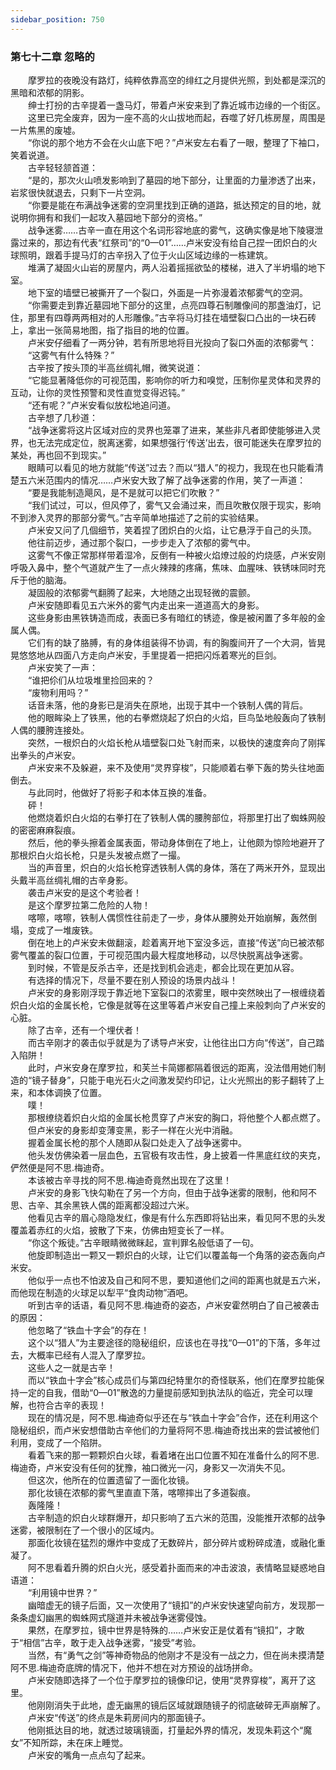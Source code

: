 ```yaml
---
sidebar_position: 750
---
```

### 第七十二章 忽略的  


　　摩罗拉的夜晚没有路灯，纯粹依靠高空的绯红之月提供光照，到处都是深沉的黑暗和浓郁的阴影。  
　　绅士打扮的古辛提着一盏马灯，带着卢米安来到了靠近城市边缘的一个街区。  
　　这里已完全废弃，因为一座不高的火山拔地而起，吞噬了好几栋房屋，周围是一片焦黑的废墟。  
　　“你说的那个地方不会在火山底下吧？”卢米安左右看了一眼，整理了下袖口，笑着说道。  
　　古辛轻轻颔首道：  
　　“是的，那次火山喷发影响到了墓园的地下部分，让里面的力量渗透了出来，岩浆很快就退去，只剩下一片空洞。  
　　“你要是能在布满战争迷雾的空洞里找到正确的道路，抵达预定的目的地，就说明你拥有和我们一起攻入墓园地下部分的资格。”  
　　战争迷雾……古辛一直在用这个名词形容地底的雾气，这确实像是地下陵寝泄露过来的，那边有代表“红祭司”的“0—01”……卢米安没有给自己捏一团炽白的火球照明，跟着手提马灯的古辛拐入了位于火山区域边缘的一栋建筑。  
　　堆满了凝固火山岩的房屋内，两人沿着摇摇欲坠的楼梯，进入了半坍塌的地下室。  
　　地下室的墙壁已被撕开了一个裂口，外面是一片弥漫着浓郁雾气的空洞。  
　　“你需要走到靠近墓园地下部分的这里，点亮四尊石制雕像间的那盏油灯，记住，那里有四尊两两相对的人形雕像。”古辛将马灯挂在墙壁裂口凸出的一块石砖上，拿出一张简易地图，指了指目的地的位置。  
　　卢米安仔细看了一两分钟，若有所思地将目光投向了裂口外面的浓郁雾气：  
　　“这雾气有什么特殊？”  
　　古辛按了按头顶的半高丝绸礼帽，微笑说道：  
　　“它能显著降低你的可视范围，影响你的听力和嗅觉，压制你星灵体和灵界的互动，让你的灵性预警和灵性直觉变得迟钝。”  
　　“还有呢？”卢米安看似放松地追问道。  
　　古辛想了几秒道：  
　　“战争迷雾将这片区域对应的灵界也笼罩了进来，某些非凡者即使能够进入灵界，也无法完成定位，脱离迷雾，如果想强行‘传送’出去，很可能迷失在摩罗拉的某处，再也回不到现实。”  
　　眼睛可以看见的地方就能“传送”过去？而以“猎人”的视力，我现在也只能看清楚五六米范围内的情况……卢米安大致了解了战争迷雾的作用，笑了一声道：  
　　“要是我能制造飓风，是不是就可以把它们吹散？”  
　　“我们试过，可以，但风停了，雾气又会涌过来，而且吹散仅限于现实，影响不到渗入灵界的那部分雾气。”古辛简单地描述了之前的实验结果。  
　　卢米安又问了几個细节，笑着捏了团炽白的火焰，让它悬浮于自己的头顶。  
　　他往前迈步，通过那个裂口，一步步走入了浓郁的雾气中。  
　　这雾气不像正常那样带着湿冷，反倒有一种被火焰燎过般的灼烧感，卢米安刚呼吸入鼻中，整个气道就产生了一点火辣辣的疼痛，焦味、血腥味、铁锈味同时充斥于他的脑海。  
　　凝固般的浓郁雾气翻腾了起来，大地随之出现轻微的震颤。  
　　卢米安随即看见五六米外的雾气内走出来一道道高大的身影。  
　　这些身影由黑铁铸造而成，表面已多有暗红的锈迹，像是被闲置了多年般的金属人偶。  
　　它们有的缺了胳膊，有的身体组装得不协调，有的胸腹间开了一个大洞，皆晃晃悠悠地从四面八方走向卢米安，手里提着一把把闪烁着寒光的巨剑。  
　　卢米安笑了一声：  
　　“谁把伱们从垃圾堆里捡回来的？  
　　“废物利用吗？”  
　　话音未落，他的身影已是消失在原地，出现于其中一个铁制人偶的背后。  
　　他的眼眸染上了铁黑，他的右拳燃烧起了炽白的火焰，巨鸟坠地般轰向了铁制人偶的腰胯连接处。  
　　突然，一根炽白的火焰长枪从墙壁裂口处飞射而来，以极快的速度奔向了刚挥出拳头的卢米安。  
　　卢米安来不及躲避，来不及使用“灵界穿梭”，只能顺着右拳下轰的势头往地面倒去。  
　　与此同时，他做好了将影子和本体互换的准备。  
　　砰！  
　　他燃烧着炽白火焰的右拳打在了铁制人偶的腰胯部位，将那里打出了蜘蛛网般的密密麻麻裂痕。  
　　然后，他的拳头擦着金属表面，带动身体倒在了地上，让他颇为惊险地避开了那根炽白火焰长枪，只是头发被点燃了一撮。  
　　当的声音里，炽白的火焰长枪穿透铁制人偶的身体，落在了两米开外，显现出头戴半高丝绸礼帽的古辛身影。  
　　袭击卢米安的是这个考验者！  
　　是这个摩罗拉第二危险的人物！  
　　喀嚓，喀嚓，铁制人偶惯性往前走了一步，身体从腰胯处开始崩解，轰然倒塌，变成了一堆废铁。  
　　倒在地上的卢米安未做翻滚，趁着离开地下室没多远，直接“传送”向已被浓郁雾气覆盖的裂口位置，于可视范围内最大程度地移动，以尽快脱离战争迷雾。  
　　到时候，不管是反杀古辛，还是找到机会逃走，都会比现在更加从容。  
　　有选择的情况下，尽量不要在别人预设的场景内战斗！  
　　卢米安的身影刚浮现于靠近地下室裂口的浓雾里，眼中突然映出了一根缠绕着炽白火焰的金属长枪，它像是就等在这里等着卢米安自己撞上来般刺向了卢米安的心脏。  
　　除了古辛，还有一个埋伏者！  
　　而古辛刚才的袭击似乎就是为了诱导卢米安，让他往出口方向“传送”，自己踏入陷阱！  
　　此时，卢米安身在摩罗拉，和芙兰卡简娜都隔着很远的距离，没法借用她们制造的“镜子替身”，只能于电光石火之间激发契约印记，让火光照出的影子翻转了上来，和本体调换了位置。  
　　噗！  
　　那根缭绕着炽白火焰的金属长枪贯穿了卢米安的胸口，将他整个人都点燃了。  
　　但卢米安的身影却变薄变黑，影子一样在火光中消融。  
　　握着金属长枪的那个人随即从裂口处走入了战争迷雾中。  
　　他头发仿佛染着一层血色，五官极有攻击性，身上披着一件黑底红纹的夹克，俨然便是阿不思.梅迪奇。  
　　本该被古辛寻找的阿不思.梅迪奇竟然出现在了这里！  
　　卢米安的身影飞快勾勒在了另一个方向，但由于战争迷雾的限制，他和阿不思、古辛、其余黑铁人偶的距离都没超过六米。  
　　他看见古辛的眉心隐隐发红，像是有什么东西即将钻出来，看见阿不思的头发覆盖着赤红的火焰，披散了下来，仿佛由短变长了一样。  
　　“你这个叛徒。”古辛眼睛微微眯起，宣判罪名般低语了一句。  
　　他旋即制造出一颗又一颗炽白的火球，让它们以覆盖每一个角落的姿态轰向卢米安。  
　　他似乎一点也不怕波及自己和阿不思，要知道他们之间的距离也就是五六米，而他现在制造的火球足以犁平“食肉动物”酒吧。  
　　听到古辛的话语，看见阿不思.梅迪奇的姿态，卢米安霍然明白了自己被袭击的原因：  
　　他忽略了“铁血十字会”的存在！  
　　这个以“猎人”为主要途径的隐秘组织，应该也在寻找“0—01”的下落，多年过去，大概率已经有人混入了摩罗拉。  
　　这些人之一就是古辛！  
　　而以“铁血十字会”核心成员们与第四纪特里尔的奇怪联系，他们在摩罗拉能保持一定的自我，借助“0—01”散逸的力量提前感知到执法队的临近，完全可以理解，也符合古辛的表现！  
　　现在的情况是，阿不思.梅迪奇似乎还在与“铁血十字会”合作，还在利用这个隐秘组织，而卢米安想借助古辛他们的力量将阿不思.梅迪奇找出来的尝试被他们利用，变成了一个陷阱。  
　　看着飞来的那一颗颗炽白火球，看着堵在出口位置不知在准备什么的阿不思.梅迪奇，卢米安没有任何的犹豫，袖口微光一闪，身影又一次消失不见。  
　　但这次，他所在的位置遗留了一面化妆镜。  
　　那化妆镜在浓郁的雾气里直直下落，喀嚓摔出了多道裂痕。  
　　轰隆隆！  
　　古辛制造的炽白火球群爆开，却只影响了五六米的范围，没能推开浓郁的战争迷雾，被限制在了一个很小的区域内。  
　　那面化妆镜在猛烈的爆炸中变成了无数碎片，部分碎片或粉碎成渣，或融化重凝了。  
　　阿不思看着升腾的炽白火光，感受着扑面而来的冲击波浪，表情略显疑惑地自语道：  
　　“利用镜中世界？”  
　　幽暗虚无的镜子后面，又一次使用了“镜扣”的卢米安快速望向前方，发现那一条条虚幻幽黑的蜘蛛网式隧道并未被战争迷雾侵蚀。  
　　果然，在摩罗拉，镜中世界是特殊的……卢米安正是仗着有“镜扣”，才敢于“相信”古辛，敢于走入战争迷雾，“接受”考验。  
　　当然，有“勇气之剑”等神奇物品的他刚才不是没有一战之力，但在尚未摸清楚阿不思.梅迪奇底牌的情况下，他并不想在对方预设的战场拼命。  
　　卢米安随即选择了一个位于摩罗拉的镜像印记，使用“灵界穿梭”，离开了这里。  
　　他刚刚消失于此地，虚无幽黑的镜后区域就跟随镜子的彻底破碎无声崩解了。  
　　卢米安“传送”的终点是朱莉房间内的那面镜子。  
　　他刚抵达目的地，就透过玻璃镜面，打量起外界的情况，发现朱莉这个“魔女”不知所踪，未在床上睡觉。  
　　卢米安的嘴角一点点勾了起来。  
